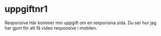 # uppgiftnr1
 Responsive
 Här kommer min uppgift om en responsiva sida.
 Du ser hur jag har gjort för att få video responsive i mobilen.
